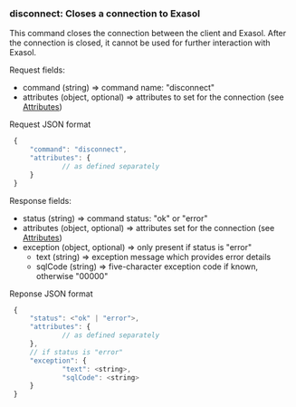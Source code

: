 ### disconnect: Closes a connection to Exasol

This command closes the connection between the client and Exasol.
After the connection is closed, it cannot be used for further
interaction with Exasol.

Request fields:

  * command (string) => command name: "disconnect"
  * attributes (object, optional) => attributes to set for the connection (see [Attributes](../WebsocketAPIV1.md#attributes-session-and-database-properties))

Request JSON format
```javascript
 {
     "command": "disconnect",
     "attributes": {
             // as defined separately
     }
 }
```

Response fields:

  * status (string) => command status: "ok" or "error"
  * attributes (object, optional) => attributes set for the connection (see [Attributes](../WebsocketAPIV1.md#attributes-session-and-database-properties))
  * exception (object, optional) =>  only present if status is "error"
    * text (string) => exception message which provides error details
    * sqlCode (string) => five-character exception code if known, otherwise "00000"

Reponse JSON format
```javascript
 {
     "status": <"ok" | "error">,
     "attributes": {
             // as defined separately
     },
     // if status is "error"
     "exception": {
             "text": <string>,
             "sqlCode": <string>
     }
 }
```
